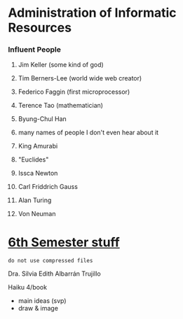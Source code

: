 # Administration of Informatic Resources


### Influent People
1. Jim Keller (some kind of god)
2. Tim Berners-Lee (world wide web creator)
3. Federico Faggin (first microprocessor)
4. Terence Tao (mathematician)
5. Byung-Chul Han
6. many names of people I don't even hear about it

2. King Amurabi
3. "Euclides"
4. Issca Newton
5. Carl Friddrich Gauss
6. Alan Turing
7. Von Neuman

# [6th Semester stuff](/schedule.md)

`do not use compressed files`

Dra. Silvia Edith Albarrán Trujillo

Haiku 4/book
- main ideas (svp)
- draw & image


